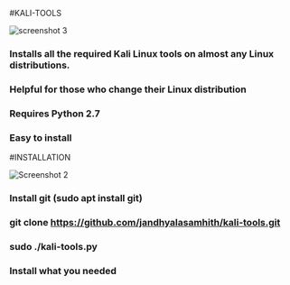 #KALI-TOOLS







![screenshot 3](https://user-images.githubusercontent.com/49685254/83292302-7d5dee00-a207-11ea-848c-aada686607c8.png)
### Installs all the required Kali Linux tools on almost any Linux distributions.
### Helpful for those who change their Linux distribution
### Requires Python 2.7
### Easy to install


#INSTALLATION







![Screenshot 2](https://user-images.githubusercontent.com/49685254/83291933-e09b5080-a206-11ea-8257-c1cf34591de8.png)

### Install git (sudo apt install git)
### git clone https://github.com/jandhyalasamhith/kali-tools.git
### sudo ./kali-tools.py
### Install what you needed
